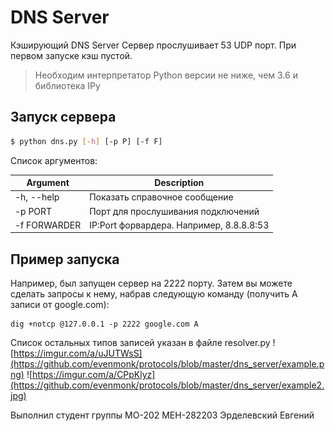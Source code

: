 # DNS Server
Кэширующий DNS Server
Сервер прослушивает 53 UDP порт. 
При первом запуске кэш пустой. 

> Необходим интерпретатор Python версии не ниже, чем 3.6 и библиотека IPy

## Запуск сервера
```sh
$ python dns.py [-h] [-p P] [-f F]
```

Список аргументов:

Argument | Description
-------- | ----------
-h, --help | Показать справочное сообщение
-p PORT  |  Порт для прослушивания подключений
-f FORWARDER | IP:Port форвардера. Например, 8.8.8.8:53

## Пример запуска
Например, был запущен сервер на 2222 порту. Затем вы можете сделать запросы к нему, набрав следующую команду (получить А записи от google.com):
```
dig +notcp @127.0.0.1 -p 2222 google.com A
```
Список остальных типов записей указан в файле resolver.py
![https://imgur.com/a/uJUTWsS](https://github.com/evenmonk/protocols/blob/master/dns_server/example.png)
![https://imgur.com/a/CPpKlyz](https://github.com/evenmonk/protocols/blob/master/dns_server/example2.jpg)

Выполнил студент группы МО-202 МЕН-282203 Эрделевский Евгений
